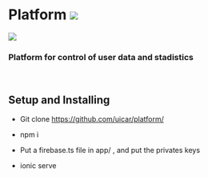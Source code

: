 # Platform <img src="http://uicar.io/images/favicon.png">



<img src="https://uicar.io/images/Artboard-en.png">

<br>

### Platform for control of user data and stadistics

<br>

## Setup and Installing

- Git clone https://github.com/uicar/platform/

- npm i

- Put a firebase.ts file in app/ , and put the privates keys

- ionic serve
